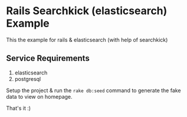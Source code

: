 # Rails Searchkick (elasticsearch) Example

This the example for rails & elasticsearch (with help of searchkick)

## Service Requirements
1. elasticsearch
2. postgresql

Setup the project & run the `rake db:seed` command to generate the fake data to view on homepage.

That's it :)
